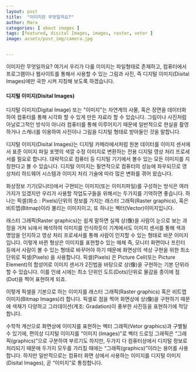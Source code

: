 ```yaml
---
layout: post
title:  "이미지란 무엇일까요?"
author: Mara
categories: [ about images ]
tags: [featured, disital Images, images, raster, vetor ]
image: assets/post_img/camera.jpg


---
```

이미지란 무엇일까요? 여기서 우리가 다룰 이미지는 파일형태로 존재하고, 컴퓨터에서 프로그램이나 웹사이트를 통해서 사용할 수 있는 그림과 사진, 즉 디지털 이미지(Disital Images)에만 국한 시켜 지칭해 보도록 하겠습니다.

#### 디지털 이미지(Disital Images)
디지털 이미지(Digital Image) 또는 "이미지"는 자연계의 사물, 혹은 장면을 데이터화 하여 컴퓨터를 통해 시각화 할 수 있게 만든 자료라 할 수 있습니다. 그림이나 사진처럼 아날로그적인 방식이 아니라 컴퓨터를 통해 이루어지기 때문에 일반적으로 현실을 촬영하거나 스캐너를 이용하여 사진이나 그림을 디지털 형태로 받아들인 것을 말합니다.

디지털 이미지(Disital Images)는 디지털 카메라에서처럼 원본 데이터를 이미지 센서에서 표준 이미지 파일 포맷의 색깔 수정 이미지로 변환하는 전용 디지털 영상 처리 프로세서를 필요로 합니다. 대략적으로 컴퓨터 등 디지털 기기에서 볼수 있는 모든 이미지를 지칭한다고 볼 수 있습니다. 디지털 이미지는 필연적으로 컴퓨터의 성능에 좌우되므로 영상처리 하드웨어 시스템과 이미지 처리 기술에 따라 많은 변화를 겪어 왔습니다.

화상정보 기기(모니터)에서 구현되는 이미지(또는 이미지파일)를 구성하는 방식은 여러가지가 있겠지만 우리가 사용할 작업도구들을 위해서는 두가지를 기억하면 좋습니다. 하나는 픽셀(화소 : Pixels)단위의 정보를 가지는 래스터 그래픽(Raster graphics), 혹은 비트맵(Bitmap)이라 불리는 이미지이고, 또 하나는 벡터(Vector)이미지입니다.

래스터 그래픽(Raster graphics)는 쉽게 말하면 실제 상(像)을 사람이 눈으로 보는 과정을 거쳐 뇌에서 해석하여 이미지를 인식하듯이 기계에서도 이미지 센서를 통해 색과 명암을 인지하고 영상 처리 프로세서를 통해 사람이 인지할 수 있는 형태로 바꾼 이미지입니다. 이렇게 바뀐 형상은 이미지를 표현할수 있는 매체 즉, 모니터 화면이나 프린터 등에서 사람이 볼 수 있는 형태로 바꾸어야 하기 때문에 화면상의 색상 구현을 위한 최소 단위로 픽셀(Pixels) 을 사용합니다. 픽셀(Pixels) 은 Picture Cell(또는 Picture Element)의 합성어로 이미지 센서가 2진법을 바탕으로 상(像)을 구현하는 기본 단위라 할 수 있습니다.  이를 인쇄 시에는 최소 단위인 도트(Dots)단위로 물감을 종이에 점(Dot)을 찍어 표현하게 되죠.

이렇게 픽셀을 기본으로 하는 이미지를 래스터 그래픽(Raster graphics) 혹은 비트맵 이미지(Bitmap Images)라 합니다. 픽셀로 점을 찍어 화면상에 상(像)을 구현하기 때문에 색채가 다양하고 그라데이션(계조: Gradation)이 풍부한 사진등을 표현하기에 적당합니다.

수학적 계산으로 화면상에 이미지를 표현하는 벡터 그래픽(Vetor graphics)과 구별될 수 있기에, 편의상 디지털 이미지를 “이미지 (Images)”로 벡터 드로잉 그래픽은 “그래픽(graphics)”으로 구분하여 부르기도 하지만, 두가지 다 컴퓨터상에서 디지털 정보로 처리되기 때문에 두가지 모두를 가리킬 때에는 “그래픽(graphics)”이라는 용어를 사용합니다.
하지만 일반적으로는 컴퓨터 화면 상에서 사용하는 이미지를 디지털 이미지(Disital Images), 곧 “이미지”로 통칭합니다.
